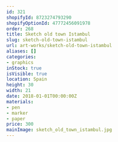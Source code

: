```yaml
---
id: 321
shopifyId: 8723274793290
shopifyOptionId: 47772456091978
order: 268
title: Sketch old town Istambul
slug: sketch-old-town-istambul
url: art-works/sketch-old-town-istambul
aliases: []
categories:
- graphics
inStock: true
isVisible: true
location: Spain
height: 30
width: 21
date: 2018-01-01T00:00:00Z
materials:
- pen
- marker
- paper
price: 300
mainImage: sketch_old_town_istambul.jpg
---
```

